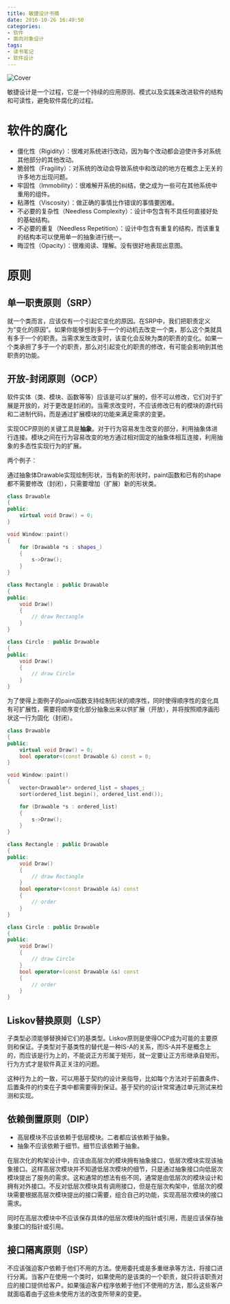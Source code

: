 ```yaml
---
title: 敏捷设计书摘  
date: 2016-10-26 16:49:50
categories:
- 软件
- 面向对象设计
tags: 
- 读书笔记 
- 软件设计
---
```


![Cover](images/agile-design.jpg)

敏捷设计是一个过程，它是一个持续的应用原则、模式以及实践来改进软件的结构和可读性，避免软件腐化的过程。

# 软件的腐化
- 僵化性（Rigidity）：很难对系统进行改动，因为每个改动都会迫使许多对系统其他部分的其他改动。
- 脆弱性（Fragility）：对系统的改动会导致系统中和改动的地方在概念上无关的许多地方出现问题。
- 牢固性（Immobility）：很难解开系统的纠结，使之成为一些可在其他系统中重用的组件。
- 粘滞性（Viscosity）：做正确的事情比作错误的事情要困难。
- 不必要的复杂性（Needless Complexity）：设计中包含有不具任何直接好处的基础结构。
- 不必要的重复（Needless Repetition）：设计中包含有重复的结构，而该重复的结构本可以使用单一的抽象进行统一。
- 晦涩性（Opacity）：很难阅读、理解。没有很好地表现出意图。

# 原则

## 单一职责原则（SRP）

就一个类而言，应该仅有一个引起它变化的原因。在SRP中，我们把职责定义为“变化的原因”。如果你能够想到多于一个的动机去改变一个类，那么这个类就具有多于一个的职责。当需求发生改变时，该变化会反映为类的职责的变化。如果一个类承担了多于一个的职责，那么对引起变化的职责的修改，有可能会影响到其他职责的功能。

## 开放-封闭原则（OCP）

软件实体（类、模块、函数等等）应该是可以扩展的，但不可以修改，它们对于扩展是开放的，对于更改是封闭的。当需求改变时，不应该修改已有的模块的源代码和二进制代码，而是通过扩展模块的功能来满足需求的变更。

实现OCP原则的关键工具是**抽象**。对于行为容易发生改变的部分，利用抽象体进行连接。模块之间在行为容易改变的地方通过相对固定的抽象体相互连接，利用抽象的多态性实现行为的扩展。

两个例子：

通过抽象体Drawable实现绘制形状，当有新的形状时，paint函数和已有的shape都不需要修改（封闭），只需要增加（扩展）新的形状类。

```c++
class Drawable
{
public:
    virtual void Draw() = 0;
}

void Window::paint()
{
    for (Drawable *s : shapes_)
    {
        s->Draw();
    }
}

class Rectangle : public Drawable
{
public:
    void Draw()
    {
        // draw Rectangle
    }
}

class Circle : public Drawable
{
public:
    void Draw()
    {
        // draw Circle
    }
}

```

为了使得上面例子的paint函数支持绘制形状的顺序性，同时使得顺序性的变化具有可扩展性，需要将顺序变化部分抽象出来以供扩展（开放），并将按照顺序画形状这一行为固化（封闭）。

```c++
class Drawable
{
public:
    virtual void Draw() = 0;
    bool operator<(const Drawable &) const = 0;
}

void Window::paint()
{
    vector<Drawable*> ordered_list = shapes_;
    sort(ordered_list.begin(), ordered_list.end());

    for (Drawable *s : ordered_list)
    {
        s->Draw();
    }
}

class Rectangle : public Drawable
{
public:
    void Draw()
    {
        // draw Rectangle
    }
    bool operator<(const Drawable &s) const 
    {
        // order
    }
}

class Circle : public Drawable
{
public:
    void Draw()
    {
        // draw Circle
    }
    bool operator<(const Drawable &s) const 
    {
        // order
    }
}

```

## Liskov替换原则（LSP）

子类型必须能够替换掉它们的基类型。Liskov原则是使得OCP成为可能的主要原则和保证。子类型对于基类性的替代是一种IS-A的关系，而IS-A并不是概念上的，而应该是行为上的，不能说正方形属于矩形，就一定要让正方形继承自矩形。行为方式才是软件真正关注的问题。

这种行为上的一致，可以用基于契约的设计来指导，比如每个方法对于前置条件、后置条件的约束在子类中都需要得到保证。基于契约的设计常常通过单元测试来检测和实现。

## 依赖倒置原则（DIP）

- 高层模块不应该依赖于低层模块。二者都应该依赖于抽象。
- 抽象不应该依赖于细节。细节应该依赖于抽象。

在层次化的构架设计中，应该由高层次的模块拥有抽象接口，低层次模块实现该抽象接口。这样高层次模块并不知道低层次模块的细节，只是通过抽象接口向低层次模块提出了服务的需求。这和通常的想法有些不同，通常是由低层次的模块设计和拥有对外接口。不反对低层次模块具有调用接口，但是在层次构架中，低层次的模块需要根据高层次模块提出的接口需要，组合自己的功能，实现高层次模块的接口需求。

同时在高层次模块中不应该保存具体的低层次模块的指针或引用，而是应该保存抽象接口的指针或引用。


## 接口隔离原则（ISP）

不应该强迫客户依赖于他们不用的方法。使用委托或是多重继承等方法，将接口进行分离。当客户在使用一个类时，如果使用的是该类的一个职责，就只将该职责对应的接口提供给客户。如果强迫客户程序依赖于他们不使用的方法，那么这些客户就面临着由于这些未使用方法的改变所带来的变更。
